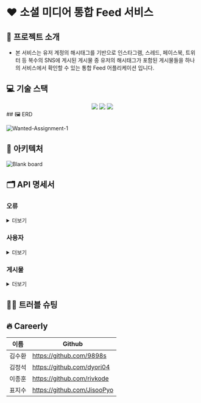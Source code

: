 # ❤️ 소셜 미디어 통합 Feed 서비스

## 🌟 프로젝트 소개

- 본 서비스는 유저 계정의 해시태그를 기반으로 인스타그램, 스레드, 페이스북, 트위터 등 복수의 SNS에 게시된 게시물 중 유저의 해시태그가 포함된 게시물들을 하나의 서비스에서 확인할 수 있는 통합 Feed
  어플리케이션 입니다.

## 💻 기술 스택
<div align=center> 
  <img src="https://img.shields.io/badge/java-007396?style=for-the-badge&logo=java&logoColor=white"> 
  <img src="https://img.shields.io/badge/mysql-4479A1?style=for-the-badge&logo=mysql&logoColor=white">
  <img src="https://img.shields.io/badge/springboot-6DB33F?style=for-the-badge&logo=springboot&logoColor=white">
  <br>
</div>
## 🖼 ERD

![Wanted-Assignment-1](https://github.com/Wanted-Internship-Team-Careerly/SNS-Integration-Feed-Service/assets/46531692/678f1f27-70e4-4127-8f90-382b94098337)

## 📐 아키텍처

![Blank board](https://github.com/Wanted-Internship-Team-Careerly/SNS-Integration-Feed-Service/assets/46531692/06ae2bc7-621f-4a9d-bdb9-837022f694bc)

## 🗂 API 명세서

### 오류

<details>
<summary>더보기</summary>
예외가 발생했을 때, 본문에 해당 문제를 기술한 JSON 객체가 담겨있습니다.

| Path            | Type     | Description |
|-----------------|----------|-------------|
| `statusCode`    | `int`    | 상태 코드       |
| `statusMessage` | `String` | 상태 메세지      |

예를 들어, 이미 가입된 계정이 존재할 경우 다음과 같은 응답을 받게 됩니다.

``` http request
{
  "statusCode": "400",
  "statusMessage": "이미 존재하는 사용자입니다."
}
```

</details>

### 사용자

<details>
<summary>더보기</summary>

> 사용자 리소스는 회원 가입, 로그인을 할 때 사용됩니다.

### 가입

`POST` 요청을 사용해서 새 계정을 등록할 수 있습니다.

#### Request fields

| Path       | Type     | Description |
|------------|----------|-------------|
| `account`  | `String` | 계정          |
| `email`    | `String` | 이메일         |
| `password` | `String` | 비밀번호        |

#### Example request

``` http request
{
  "account": "test",
  "email": "test@test.com",
  "password": "test1234"
}
```

#### Response fields

| Path            | Type     | Description |
|-----------------|----------|-------------|
| `statusCode`    | `int`    | 상태 코드       |
| `statusMessage` | `String` | 상태 메세지      |

#### Example response

``` http request
{
  "statusCode": "200",
  "statusMessage": "회원 가입 완료"
}
```

</details>

### 게시물

<details>
<summary>더보기</summary>

> 게시물 리소스는 목록, 상세보기, 좋아요, 공유, 통계를 확인 할 때 사용됩니다.

### 목록

`GET` 요청을 사용해서 게시물 목록을 확인할 수 있습니다.

#### Parameter fields

| Path         | Type     | Description |
|--------------|----------|-------------|
| `hashtag`    | `String` | 해시태그        |
| `type`       | `String` | 타입          |
| `order_by`   | `String` | 정렬 기준       |
| `sort_by`    | `String` | 정렬 순서       |
| `search_by`  | `String` | 검색 기준       |
| `search`     | `String` | 검색 키워드      |
| `page_count` | `int`    | 페이지당 게시물 갯수 |
| `page`       | `int`    | 조회 하려는 페이지  |

#### Example request

> /api/posts/search_by=title&search=제목

#### Response fields

| Path         | Type            | Description |
|--------------|-----------------|-------------|
| `postId`     | `String`        | 게시물 고유 인식값  |
| `type`       | `String`        | 게시물 게시 유형   |
| `title`      | `String`        | 게시물 제목      |
| `content`    | `String`        | 게시물 내용      |
| `hashtag`    | `String`        | 게시물 태그      |
| `viewCount`  | `Long`          | 게시글 조회 수    |
| `likeCount`  | `Long`          | 게시글 좋아요 수   |
| `shareCount` | `Long`          | 게시글 공유 수    |
| `createdAt`  | `LocalDateTime` | 게시글 생성일자    |
| `updatedAt`  | `LocalDateTime` | 게시글 수정일자    |

#### Example response

``` http request
{
  "data": [
    {
      "postId": "12345",
      "type": "facebook",
      "title": "맛집 추천",
      "content": "성수동에 위치한 최고의...",
      "hashtag": "맛집",
      "viewCount": 500,
      "likeCount": 100,
      "shareCount": 50,
      "createdAt": "2023-10-25 12:00:00",
      "updatedAt": "2023-10-25 12:00:00"
    }
  ],
  "page_count": 10,
  "page": 0
}
```

### 상세보기

`GET` 요청을 사용해서 게시물을 상세하게 확인할 수 있습니다.

#### PathVariable fields

| Path     | Type     | Description |
|----------|----------|-------------|
| `postId` | `String` | 게시물 고유 인식값  |

#### Example request

> /api/post/{postId}

#### Response fields

| Path         | Type            | Description |
|--------------|-----------------|-------------|
| `postId`     | `String`        | 게시물 고유 인식값  |
| `type`       | `String`        | 게시물 게시 유형   |
| `title`      | `String`        | 게시물 제목      |
| `content`    | `String`        | 게시물 내용      |
| `hashtag`    | `String`        | 게시물 태그      |
| `viewCount`  | `Long`          | 게시글 조회 수    |
| `likeCount`  | `Long`          | 게시글 좋아요 수   |
| `shareCount` | `Long`          | 게시글 공유 수    |
| `createdAt`  | `LocalDateTime` | 게시글 생성일자    |
| `updatedAt`  | `LocalDateTime` | 게시글 수정일자    |

#### Example response

``` http request
{
  "postId": "12345",
  "type": "facebook",
  "title": "맛집 추천",
  "content": "성수동에 위치한 최고의...",
  "hashtag": "맛집",
  "viewCount": 500,
  "likeCount": 100,
  "shareCount": 50,
  "createdAt": "2023-10-25 12:00:00",
  "updatedAt": "2023-10-25 12:00:00"
}
```

### 좋아요

`POST` 요청을 사용해서 게시물 좋아요를 할 수 있습니다.

#### Pathvariable fields

| Path     | Type     | Description |
|----------|----------|-------------|
| `postId` | `String` | 게시물 고유 인식값  |

#### Example request

> /api/post/like/{postId}

#### Response fields

| Path      | Type     | Description |
|-----------|----------|-------------|
| `message` | `String` | 응답 메세지      |

#### Example response

``` http request
{
  "message": "페이스북 게시물 좋아요 완료"
}
```

### 공유

`POST` 요청을 사용해서 게시물 공유 할 수 있습니다.

#### Pathvariable fields

| Path     | Type     | Description |
|----------|----------|-------------|
| `postId` | `String` | 게시물 고유 인식값  |

#### Example request

> /api/post/share/{postId}

#### Response fields

| Path      | Type     | Description |
|-----------|----------|-------------|
| `message` | `String` | 응답 메세지      |

#### Example response

``` http request
{
  "message": "페이스북 게시물 공유 완료"
}
```

### 통계

`GET` 요청을 사용해서 게시물 통계를 확인할 수 있습니다.

#### Parameter fields

| Path      | Type     | Description                                |
|-----------|----------|--------------------------------------------|
| `hashtag` | `String` | 해시태그                                       |
| `type`    | `String` | date, hour                                 |
| `start`   | `Date`   | 조회 기준 시작일                                  |
| `end`     | `Date`   | 정렬 기준 마지막일                                 |
| `value`   | `String` | count, view_count, like_count, share_count |

#### Example request

> /api/posts/statics?hashtag=사과&type=date

#### Example response

``` http request
{
  "header": {
    "code": 200,
    "message": "SUCCESS"
  },
  "body": {
    "count" : {
      "2023-10-01":0, 
      "2023-10-02":5
    }
  }
}
```

</details>

## 😵‍💫 트러블 슈팅

## 🔥 Careerly

| 이름  | Github                      |
|-----|-----------------------------|
| 김수환 | https://github.com/9898s    |
| 김정석 | https://github.com/dyori04  |
| 이종훈 | https://github.com/rivkode  |
| 표지수 | https://github.com/JisooPyo |
